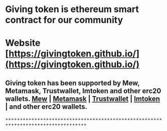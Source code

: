 Giving token is ethereum smart contract for our community
=======================================================

Website [https://givingtoken.github.io/](https://givingtoken.github.io/)
=======================================================

## Giving token has been supported by Mew, Metamask, Trustwallet, Imtoken and other erc20 wallets. [Mew](https://myetherwallet.com/) | [Metamask](https://metamask.io/) | [Trustwallet](https://play.google.com/store/apps/details?id=com.wallet.crypto.trustapp) | [Imtoken](https://play.google.com/store/apps/details?id=im.token.app) | and other erc20 wallets.
++++++++++++++++++++++++++++++++++++++++++++++++++++++++++++++++++++++++++++++++++

